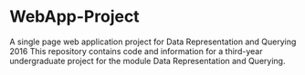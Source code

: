 # WebApp-Project
A single page web application project for Data Representation and Querying 2016
This repository contains code and information for a third-year undergraduate project for the module Data Representation and Querying. 
